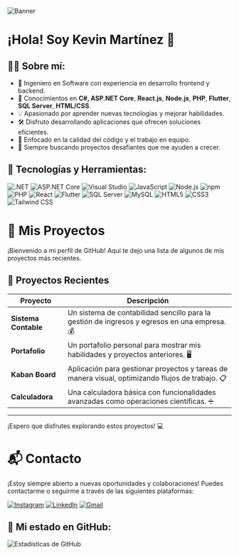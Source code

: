 ![Banner](https://b1463816.smushcdn.com/1463816/wp-content/uploads/2015/04/banner-web-development.png?lossy=2&strip=1&webp=1)


# ¡Hola! Soy Kevin Martínez 👋

## 👨‍💻 Sobre mí:
- 💼 Ingeniero en Software con experiencia en desarrollo frontend y backend.
- 🔧 Conocimientos en **C#, ASP.NET Core**, **React.js**, **Node.js**, **PHP**, **Flutter**, **SQL Server**, **HTML/CSS**.
- 💡 Apasionado por aprender nuevas tecnologías y mejorar habilidades.
- 🛠️ Disfruto desarrollando aplicaciones que ofrecen soluciones eficientes.
- 🎯 Enfocado en la calidad del código y el trabajo en equipo.
- 🚀 Siempre buscando proyectos desafiantes que me ayuden a crecer.
 
## 🔧 Tecnologías y Herramientas:
![.NET](https://img.shields.io/badge/.NET-512BD4?style=flat&logo=.net&logoColor=white)
![ASP.NET Core](https://img.shields.io/badge/ASP.NET%20Core-512BD4?style=flat&logo=asp.net&logoColor=white)
![Visual Studio](https://img.shields.io/badge/Visual%20Studio-5C2D91?style=flat&logo=visual-studio&logoColor=white)
![JavaScript](https://img.shields.io/badge/JavaScript-F7DF1E?style=flat&logo=javascript&logoColor=black)
![Node.js](https://img.shields.io/badge/Node.js-339933?style=flat&logo=node.js&logoColor=white)
![npm](https://img.shields.io/badge/npm-CB3837?style=flat&logo=npm&logoColor=white)
![PHP](https://img.shields.io/badge/PHP-777BB4?style=flat&logo=php&logoColor=white)
![React](https://img.shields.io/badge/React-61DAFB?style=flat&logo=react&logoColor=black)
![Flutter](https://img.shields.io/badge/Flutter-02569B?style=flat&logo=flutter&logoColor=white)
![SQL Server](https://img.shields.io/badge/SQL%20Server-CC2927?style=flat&logo=microsoft-sql-server&logoColor=white)
![MySQL](https://img.shields.io/badge/MySQL-4479A1?style=flat&logo=mysql&logoColor=white)
![HTML5](https://img.shields.io/badge/HTML5-E34F26?style=flat&logo=html5&logoColor=white)
![CSS3](https://img.shields.io/badge/CSS3-1572B6?style=flat&logo=css3&logoColor=white)
![Tailwind CSS](https://img.shields.io/badge/Tailwind%20CSS-38B2AC?style=flat&logo=tailwind-css&logoColor=white)


# 💼 Mis Proyectos

¡Bienvenido a mi perfil de GitHub! Aquí te dejo una lista de algunos de mis proyectos más recientes.

## 🚀 **Proyectos Recientes**

| Proyecto | Descripción |
|----------|-------------|
| **Sistema Contable**  | Un sistema de contabilidad sencillo para la gestión de ingresos y egresos en una empresa. 💰 |
| **Portafolio** | Un portafolio personal para mostrar mis habilidades y proyectos anteriores. 🖥️ |
| **Kaban Board** | Aplicación para gestionar proyectos y tareas de manera visual, optimizando flujos de trabajo. 📋 |
| **Calculadora** | Una calculadora básica con funcionalidades avanzadas como operaciones científicas. ➗ |

---

¡Espero que disfrutes explorando estos proyectos! 💻

# 📬 **Contacto**

¡Estoy siempre abierto a nuevas oportunidades y colaboraciones! Puedes contactarme o seguirme a través de las siguientes plataformas:

[![Instagram](https://img.icons8.com/ios-filled/40/ff69b4/instagram-new.png)](https://www.instagram.com/tu_usuario)  [![LinkedIn](https://img.icons8.com/ios-filled/40/0077b5/linkedin.png)](https://www.linkedin.com/in/tu-usuario)  [![Gmail](https://img.icons8.com/ios-filled/40/ea4335/gmail.png)](mailto:tu_correo@gmail.com)


## 🚀 Mi estado en GitHub:
![Estadísticas de GitHub](https://github-readme-stats.vercel.app/api?username=kevinmartinez&show_icons=true&hide_title=true&count_private=true&hide=prs&theme=radical)




